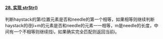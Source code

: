 #### [28. 实现 strStr()](https://leetcode-cn.com/problems/implement-strstr/)

判断haystack的第i位置元素是否和needle的第一个相等，如果相等则继续判断haystack的i到i+m的元素是否和needle的元素一一相等，m是needle的长度，中间有一个不相等则继续找i，如果确实完全匹配则返回当前i。

